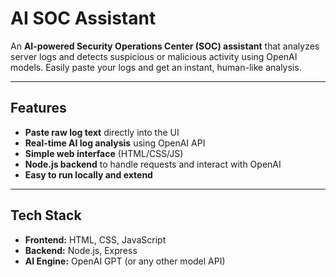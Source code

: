 # **AI SOC Assistant**

An **AI-powered Security Operations Center (SOC) assistant** that analyzes server logs and detects suspicious or malicious activity using OpenAI models. Easily paste your logs and get an instant, human-like analysis.

---

## **Features**
- **Paste raw log text** directly into the UI  
- **Real-time AI log analysis** using OpenAI API  
- **Simple web interface** (HTML/CSS/JS)  
- **Node.js backend** to handle requests and interact with OpenAI  
- **Easy to run locally and extend**

---

## **Tech Stack**
- **Frontend:** HTML, CSS, JavaScript  
- **Backend:** Node.js, Express  
- **AI Engine:** OpenAI GPT (or any other model API)

